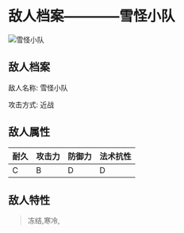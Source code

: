 # 敌人档案————雪怪小队

![雪怪小队](./eneIcons/雪怪小队.png)

## 敌人档案

敌人名称: 雪怪小队

攻击方式: 近战

## 敌人属性

| 耐久      | 攻击力  | 防御力 | 法术抗性 |
|---------|------|-----|------|
| C | B | D | D |

## 敌人特性
> 冻结,寒冷,
